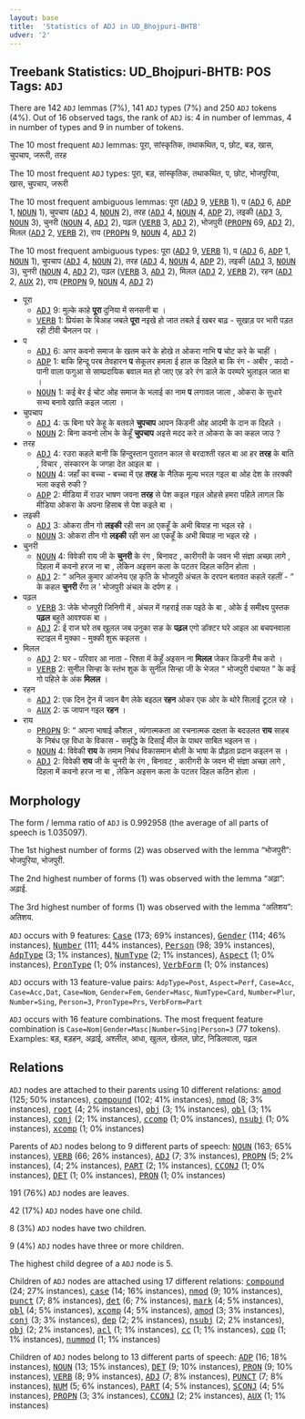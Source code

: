 ```yaml
---
layout: base
title:  'Statistics of ADJ in UD_Bhojpuri-BHTB'
udver: '2'
---
```


## Treebank Statistics: UD_Bhojpuri-BHTB: POS Tags: `ADJ`

There are 142 `ADJ` lemmas (7%), 141 `ADJ` types (7%) and 250 `ADJ` tokens (4%).
Out of 16 observed tags, the rank of `ADJ` is: 4 in number of lemmas, 4 in number of types and 9 in number of tokens.

The 10 most frequent `ADJ` lemmas: पूरा, सांस्कृतिक, तथाकथित, प, छोट, बड, खास, चुपचाप, जरूरी, तरह

The 10 most frequent `ADJ` types:  पूरा, बड़, सांस्कृतिक, तथाकथित, प, छोट, भोजपुरिया, खास, चुपचाप, जरूरी

The 10 most frequent ambiguous lemmas: पूरा (<tt><a href="bho_bhtb-pos-ADJ.html">ADJ</a></tt> 9, <tt><a href="bho_bhtb-pos-VERB.html">VERB</a></tt> 1), प (<tt><a href="bho_bhtb-pos-ADJ.html">ADJ</a></tt> 6, <tt><a href="bho_bhtb-pos-ADP.html">ADP</a></tt> 1, <tt><a href="bho_bhtb-pos-NOUN.html">NOUN</a></tt> 1), चुपचाप (<tt><a href="bho_bhtb-pos-ADJ.html">ADJ</a></tt> 4, <tt><a href="bho_bhtb-pos-NOUN.html">NOUN</a></tt> 2), तरह (<tt><a href="bho_bhtb-pos-ADJ.html">ADJ</a></tt> 4, <tt><a href="bho_bhtb-pos-NOUN.html">NOUN</a></tt> 4, <tt><a href="bho_bhtb-pos-ADP.html">ADP</a></tt> 2), लइकी (<tt><a href="bho_bhtb-pos-ADJ.html">ADJ</a></tt> 3, <tt><a href="bho_bhtb-pos-NOUN.html">NOUN</a></tt> 3), चुनरी (<tt><a href="bho_bhtb-pos-NOUN.html">NOUN</a></tt> 4, <tt><a href="bho_bhtb-pos-ADJ.html">ADJ</a></tt> 2), पढ़ल (<tt><a href="bho_bhtb-pos-VERB.html">VERB</a></tt> 3, <tt><a href="bho_bhtb-pos-ADJ.html">ADJ</a></tt> 2), भोजपुरी (<tt><a href="bho_bhtb-pos-PROPN.html">PROPN</a></tt> 69, <tt><a href="bho_bhtb-pos-ADJ.html">ADJ</a></tt> 2), मिलल (<tt><a href="bho_bhtb-pos-ADJ.html">ADJ</a></tt> 2, <tt><a href="bho_bhtb-pos-VERB.html">VERB</a></tt> 2), राय (<tt><a href="bho_bhtb-pos-PROPN.html">PROPN</a></tt> 9, <tt><a href="bho_bhtb-pos-NOUN.html">NOUN</a></tt> 4, <tt><a href="bho_bhtb-pos-ADJ.html">ADJ</a></tt> 2)

The 10 most frequent ambiguous types:  पूरा (<tt><a href="bho_bhtb-pos-ADJ.html">ADJ</a></tt> 9, <tt><a href="bho_bhtb-pos-VERB.html">VERB</a></tt> 1), प (<tt><a href="bho_bhtb-pos-ADJ.html">ADJ</a></tt> 6, <tt><a href="bho_bhtb-pos-ADP.html">ADP</a></tt> 1, <tt><a href="bho_bhtb-pos-NOUN.html">NOUN</a></tt> 1), चुपचाप (<tt><a href="bho_bhtb-pos-ADJ.html">ADJ</a></tt> 4, <tt><a href="bho_bhtb-pos-NOUN.html">NOUN</a></tt> 2), तरह (<tt><a href="bho_bhtb-pos-ADJ.html">ADJ</a></tt> 4, <tt><a href="bho_bhtb-pos-NOUN.html">NOUN</a></tt> 4, <tt><a href="bho_bhtb-pos-ADP.html">ADP</a></tt> 2), लइकी (<tt><a href="bho_bhtb-pos-ADJ.html">ADJ</a></tt> 3, <tt><a href="bho_bhtb-pos-NOUN.html">NOUN</a></tt> 3), चुनरी (<tt><a href="bho_bhtb-pos-NOUN.html">NOUN</a></tt> 4, <tt><a href="bho_bhtb-pos-ADJ.html">ADJ</a></tt> 2), पढ़ल (<tt><a href="bho_bhtb-pos-VERB.html">VERB</a></tt> 3, <tt><a href="bho_bhtb-pos-ADJ.html">ADJ</a></tt> 2), मिलल (<tt><a href="bho_bhtb-pos-ADJ.html">ADJ</a></tt> 2, <tt><a href="bho_bhtb-pos-VERB.html">VERB</a></tt> 2), रहन (<tt><a href="bho_bhtb-pos-ADJ.html">ADJ</a></tt> 2, <tt><a href="bho_bhtb-pos-AUX.html">AUX</a></tt> 2), राय (<tt><a href="bho_bhtb-pos-PROPN.html">PROPN</a></tt> 9, <tt><a href="bho_bhtb-pos-NOUN.html">NOUN</a></tt> 4, <tt><a href="bho_bhtb-pos-ADJ.html">ADJ</a></tt> 2)


* पूरा
  * <tt><a href="bho_bhtb-pos-ADJ.html">ADJ</a></tt> 9: मुल्के काहे <b>पूरा</b> दुनिया में सनसनी बा ।
  * <tt><a href="bho_bhtb-pos-VERB.html">VERB</a></tt> 1: प्रियंका के बिआह जबले <b>पूरा</b> नइखे हो जात तबले ई खबर बाढ़ - सूखाड़ पर भारी पड़त रही टीवी चैनलन पर ।
* प
  * <tt><a href="bho_bhtb-pos-ADJ.html">ADJ</a></tt> 6: अगर कवनो समाज के खतम करे के होखे त ओकरा नाभि <b>प</b> चोट करे के चाहीं ।
  * <tt><a href="bho_bhtb-pos-ADP.html">ADP</a></tt> 1: बाकि हिन्दू परब तेवहारन <b>प</b> सेकूलर हमला ई हाल क दिहले बा कि रंग - अबीर , कादो - पानी वाला फगुआ से साम्प्रदायिक बवाल मत हो जाए एह डरे रंग डाले के परम्परे भुलाइल जात बा ।
  * <tt><a href="bho_bhtb-pos-NOUN.html">NOUN</a></tt> 1: कई बेर ई चोट ओह समाज के भलाई का नाम <b>प</b> लगावल जाला , ओकरा के सुधारे सभ्य बनावे खाति कइल जाला ।
* चुपचाप
  * <tt><a href="bho_bhtb-pos-ADJ.html">ADJ</a></tt> 4: ऊ बिना घरे केहू के बतवले <b>चुपचाप</b> आपन किडनी ओह आदमी के दान क दिहले ।
  * <tt><a href="bho_bhtb-pos-NOUN.html">NOUN</a></tt> 2: बिना कवनो लोभ के केहूँ <b>चुपचाप</b> अइसे मदद करे त ओकरा के का कहल जाउ ?
* तरह
  * <tt><a href="bho_bhtb-pos-ADJ.html">ADJ</a></tt> 4: रउरा कहले बानी कि हिन्दुस्तान पुरातन काल से बरदाश्ती रहल बा आ हर <b>तरह</b> के बाति , विचार , संस्कारन के जगहा देत आइल बा ।
  * <tt><a href="bho_bhtb-pos-NOUN.html">NOUN</a></tt> 4: जहाँ का बच्चा - बच्चा में एह <b>तरह</b> के नैतिक मूल्य भरल गइल बा ओह देश के तरक्की भला कइसे रुकी ?
  * <tt><a href="bho_bhtb-pos-ADP.html">ADP</a></tt> 2: मीडिया में राउर भाषण जवना <b>तरह</b> से पेश कइल गइल ओहसे हमरा पहिले लागल कि मीडिया ओकरा के अपना हिसाब से पेश कइले बा ।
* लइकी
  * <tt><a href="bho_bhtb-pos-ADJ.html">ADJ</a></tt> 3: ओकरा तीन गो <b>लइकी</b> रही सन आ एकहूँ के अभी बियाह ना भइल रहे ।
  * <tt><a href="bho_bhtb-pos-NOUN.html">NOUN</a></tt> 3: ओकरा तीन गो <b>लइकी</b> रही सन आ एकहूँ के अभी बियाह ना भइल रहे ।
* चुनरी
  * <tt><a href="bho_bhtb-pos-NOUN.html">NOUN</a></tt> 4: विवेकी राय जी के <b>चुनरी</b> के रंग , बिनावट , कारीगरी के जवन भी संज्ञा अच्छा लागे , दिहला में कवनो हरज ना बा , लेकिन अइसन कला के पटतर दिहल कठिन होला ।
  * <tt><a href="bho_bhtb-pos-ADJ.html">ADJ</a></tt> 2: “ अनिल कुमार आंजनेय एह कृति के भोजपुरी अंचल के दरपन बतावत कहले रहलीं - ” के कहल <b>चुनरी</b> रँगा ल ’ भोजपुरी अंचल के दर्पण ह ।
* पढ़ल
  * <tt><a href="bho_bhtb-pos-VERB.html">VERB</a></tt> 3: जेके भोजपुरी जिनिगी में , अंचल में गहराई तक पइठे के बा , ओके ई समीक्ष्य पुस्तक <b>पढ़ल</b> बहुते आवश्यक बा ।
  * <tt><a href="bho_bhtb-pos-ADJ.html">ADJ</a></tt> 2: ई राज घरे तब खुलल जब उनुका सङ के <b>पढ़ल</b> एगो डॉक्टर घरे आइल आ बचपनवाला स्टाइल में मुक्का - मुक्की शुरू कइलस ।
* मिलल
  * <tt><a href="bho_bhtb-pos-ADJ.html">ADJ</a></tt> 2: घर - परिवार आ नाता - रिश्ता में केहूँ अइसन ना <b>मिलल</b> जेकर किडनी मैच करो ।
  * <tt><a href="bho_bhtb-pos-VERB.html">VERB</a></tt> 2: सुनील सिन्हा के स्तंभ शुक के सुनील सिन्हा जी के भेजल “ भोजपुरी पंचायत ” के कई गो पहिले के अंक <b>मिलल</b> ।
* रहन
  * <tt><a href="bho_bhtb-pos-ADJ.html">ADJ</a></tt> 2: एक दिन ट्रेन में जवन बैग लेके बइठल <b>रहन</b> ओकर एक ओर के थोरे सिलाई टूटल रहे ।
  * <tt><a href="bho_bhtb-pos-AUX.html">AUX</a></tt> 2: ऊ जापान गइल <b>रहन</b> ।
* राय
  * <tt><a href="bho_bhtb-pos-PROPN.html">PROPN</a></tt> 9: “ अपना भाषाई कौशल , व्यंगात्मकता आ रचनात्मक दक्षता के बदउलत <b>राय</b> साहब के निबंध एह विधा के विकास - समृद्धि के दिसाईं मील के पाथर साबित भइलन स ।
  * <tt><a href="bho_bhtb-pos-NOUN.html">NOUN</a></tt> 4: विवेकी <b>राय</b> के तमाम निबंध विकासमान बोली के भाषा के प्रौढ़ता प्रदान कइलन स ।
  * <tt><a href="bho_bhtb-pos-ADJ.html">ADJ</a></tt> 2: विवेकी <b>राय</b> जी के चुनरी के रंग , बिनावट , कारीगरी के जवन भी संज्ञा अच्छा लागे , दिहला में कवनो हरज ना बा , लेकिन अइसन कला के पटतर दिहल कठिन होला ।

## Morphology

The form / lemma ratio of `ADJ` is 0.992958 (the average of all parts of speech is 1.035097).

The 1st highest number of forms (2) was observed with the lemma “भोजपुरी”: भोजपुरिया, भोजपुरी.

The 2nd highest number of forms (1) was observed with the lemma “अढ़ा”: अढ़ाई.

The 3rd highest number of forms (1) was observed with the lemma “अतिशय”: अतिशय.

`ADJ` occurs with 9 features: <tt><a href="bho_bhtb-feat-Case.html">Case</a></tt> (173; 69% instances), <tt><a href="bho_bhtb-feat-Gender.html">Gender</a></tt> (114; 46% instances), <tt><a href="bho_bhtb-feat-Number.html">Number</a></tt> (111; 44% instances), <tt><a href="bho_bhtb-feat-Person.html">Person</a></tt> (98; 39% instances), <tt><a href="bho_bhtb-feat-AdpType.html">AdpType</a></tt> (3; 1% instances), <tt><a href="bho_bhtb-feat-NumType.html">NumType</a></tt> (2; 1% instances), <tt><a href="bho_bhtb-feat-Aspect.html">Aspect</a></tt> (1; 0% instances), <tt><a href="bho_bhtb-feat-PronType.html">PronType</a></tt> (1; 0% instances), <tt><a href="bho_bhtb-feat-VerbForm.html">VerbForm</a></tt> (1; 0% instances)

`ADJ` occurs with 13 feature-value pairs: `AdpType=Post`, `Aspect=Perf`, `Case=Acc`, `Case=Acc,Dat`, `Case=Nom`, `Gender=Fem`, `Gender=Masc`, `NumType=Card`, `Number=Plur`, `Number=Sing`, `Person=3`, `PronType=Prs`, `VerbForm=Part`

`ADJ` occurs with 16 feature combinations.
The most frequent feature combination is `Case=Nom|Gender=Masc|Number=Sing|Person=3` (77 tokens).
Examples: बड़, बड़हन, अढ़ाई, अश्लील, आधा, खुलल, खेलल, छोट, निडिलवाला, पढ़ल


## Relations

`ADJ` nodes are attached to their parents using 10 different relations: <tt><a href="bho_bhtb-dep-amod.html">amod</a></tt> (125; 50% instances), <tt><a href="bho_bhtb-dep-compound.html">compound</a></tt> (102; 41% instances), <tt><a href="bho_bhtb-dep-nmod.html">nmod</a></tt> (8; 3% instances), <tt><a href="bho_bhtb-dep-root.html">root</a></tt> (4; 2% instances), <tt><a href="bho_bhtb-dep-obj.html">obj</a></tt> (3; 1% instances), <tt><a href="bho_bhtb-dep-obl.html">obl</a></tt> (3; 1% instances), <tt><a href="bho_bhtb-dep-conj.html">conj</a></tt> (2; 1% instances), <tt><a href="bho_bhtb-dep-ccomp.html">ccomp</a></tt> (1; 0% instances), <tt><a href="bho_bhtb-dep-nsubj.html">nsubj</a></tt> (1; 0% instances), <tt><a href="bho_bhtb-dep-xcomp.html">xcomp</a></tt> (1; 0% instances)

Parents of `ADJ` nodes belong to 9 different parts of speech: <tt><a href="bho_bhtb-pos-NOUN.html">NOUN</a></tt> (163; 65% instances), <tt><a href="bho_bhtb-pos-VERB.html">VERB</a></tt> (66; 26% instances), <tt><a href="bho_bhtb-pos-ADJ.html">ADJ</a></tt> (7; 3% instances), <tt><a href="bho_bhtb-pos-PROPN.html">PROPN</a></tt> (5; 2% instances),  (4; 2% instances), <tt><a href="bho_bhtb-pos-PART.html">PART</a></tt> (2; 1% instances), <tt><a href="bho_bhtb-pos-CCONJ.html">CCONJ</a></tt> (1; 0% instances), <tt><a href="bho_bhtb-pos-DET.html">DET</a></tt> (1; 0% instances), <tt><a href="bho_bhtb-pos-PRON.html">PRON</a></tt> (1; 0% instances)

191 (76%) `ADJ` nodes are leaves.

42 (17%) `ADJ` nodes have one child.

8 (3%) `ADJ` nodes have two children.

9 (4%) `ADJ` nodes have three or more children.

The highest child degree of a `ADJ` node is 5.

Children of `ADJ` nodes are attached using 17 different relations: <tt><a href="bho_bhtb-dep-compound.html">compound</a></tt> (24; 27% instances), <tt><a href="bho_bhtb-dep-case.html">case</a></tt> (14; 16% instances), <tt><a href="bho_bhtb-dep-nmod.html">nmod</a></tt> (9; 10% instances), <tt><a href="bho_bhtb-dep-punct.html">punct</a></tt> (7; 8% instances), <tt><a href="bho_bhtb-dep-det.html">det</a></tt> (6; 7% instances), <tt><a href="bho_bhtb-dep-mark.html">mark</a></tt> (4; 5% instances), <tt><a href="bho_bhtb-dep-obl.html">obl</a></tt> (4; 5% instances), <tt><a href="bho_bhtb-dep-xcomp.html">xcomp</a></tt> (4; 5% instances), <tt><a href="bho_bhtb-dep-amod.html">amod</a></tt> (3; 3% instances), <tt><a href="bho_bhtb-dep-conj.html">conj</a></tt> (3; 3% instances), <tt><a href="bho_bhtb-dep-dep.html">dep</a></tt> (2; 2% instances), <tt><a href="bho_bhtb-dep-nsubj.html">nsubj</a></tt> (2; 2% instances), <tt><a href="bho_bhtb-dep-obj.html">obj</a></tt> (2; 2% instances), <tt><a href="bho_bhtb-dep-acl.html">acl</a></tt> (1; 1% instances), <tt><a href="bho_bhtb-dep-cc.html">cc</a></tt> (1; 1% instances), <tt><a href="bho_bhtb-dep-cop.html">cop</a></tt> (1; 1% instances), <tt><a href="bho_bhtb-dep-nummod.html">nummod</a></tt> (1; 1% instances)

Children of `ADJ` nodes belong to 13 different parts of speech: <tt><a href="bho_bhtb-pos-ADP.html">ADP</a></tt> (16; 18% instances), <tt><a href="bho_bhtb-pos-NOUN.html">NOUN</a></tt> (13; 15% instances), <tt><a href="bho_bhtb-pos-DET.html">DET</a></tt> (9; 10% instances), <tt><a href="bho_bhtb-pos-PRON.html">PRON</a></tt> (9; 10% instances), <tt><a href="bho_bhtb-pos-VERB.html">VERB</a></tt> (8; 9% instances), <tt><a href="bho_bhtb-pos-ADJ.html">ADJ</a></tt> (7; 8% instances), <tt><a href="bho_bhtb-pos-PUNCT.html">PUNCT</a></tt> (7; 8% instances), <tt><a href="bho_bhtb-pos-NUM.html">NUM</a></tt> (5; 6% instances), <tt><a href="bho_bhtb-pos-PART.html">PART</a></tt> (4; 5% instances), <tt><a href="bho_bhtb-pos-SCONJ.html">SCONJ</a></tt> (4; 5% instances), <tt><a href="bho_bhtb-pos-PROPN.html">PROPN</a></tt> (3; 3% instances), <tt><a href="bho_bhtb-pos-CCONJ.html">CCONJ</a></tt> (2; 2% instances), <tt><a href="bho_bhtb-pos-AUX.html">AUX</a></tt> (1; 1% instances)


